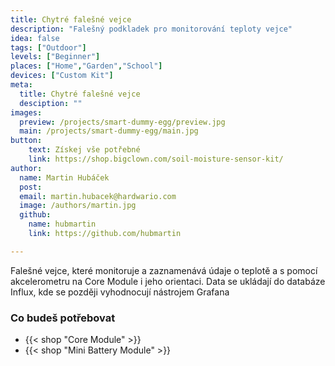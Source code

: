 ```yaml
---
title: Chytré falešné vejce
description: "Falešný podkladek pro monitorování teploty vejce"
idea: false
tags: ["Outdoor"]
levels: ["Beginner"]
places: ["Home","Garden","School"]
devices: ["Custom Kit"]
meta:
  title: Chytré falešné vejce
  desciption: ""
images:
  preview: /projects/smart-dummy-egg/preview.jpg
  main: /projects/smart-dummy-egg/main.jpg
button:
    text: Získej vše potřebné
    link: https://shop.bigclown.com/soil-moisture-sensor-kit/
author:
  name: Martin Hubáček
  post:
  email: martin.hubacek@hardwario.com
  image: /authors/martin.jpg
  github:
    name: hubmartin
    link: https://github.com/hubmartin

---
```


Falešné vejce, které monitoruje a zaznamenává údaje o teplotě a s pomocí akcelerometru na Core Module i jeho orientaci. Data se ukládají do databáze Influx, kde se později vyhodnocují nástrojem Grafana

### Co budeš potřebovat

* {{< shop "Core Module" >}}
* {{< shop "Mini Battery Module" >}}
